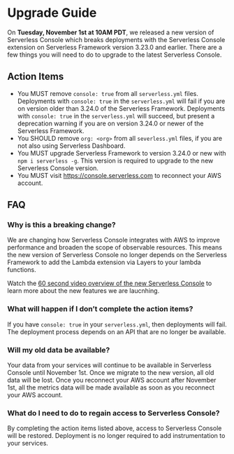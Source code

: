<!--
title: Upgrade Guide
menuText: Upgrade Guide
description: Upgrading Serverless Console for November release
menuOrder: 7
-->
# Upgrade Guide

On **Tuesday, November 1st at 10AM PDT**, we released a new version of
Serverless Console which breaks deployments with the Serverless Console
extension on Serverless Framework version 3.23.0 and earlier. There are a few
things you will need to do to upgrade to the latest Serverless Console.

## Action Items
- You MUST remove `console: true` from all `serverless.yml` files. Deployments
with `console: true` in the `serverless.yml` will fail if you are on version
older than 3.24.0 of the Serverless Framework. Deployments with `console: true`
in the `serverless.yml` will succeed, but present a deprecation warning if you
are on version 3.24.0 or newer of the Serverless Framework.
- You SHOULD remove `org: <org>` from all `severless.yml` files, if you are not
also using Serverless Dashboard.
- You MUST upgrade Serverless Framework to version 3.24.0 or new with
`npm i serverless -g`. This version is required to upgrade to the new Serverless
Console version.
- You MUST visit https://console.serverless.com to reconnect your AWS account.

## FAQ

### Why is this a breaking change?

We are changing how Serverless Console integrates with AWS to improve
performance and broaden the scope of observable resources. This means the new
version of Serverless Console no longer depends on the Serverless Framework to
add the Lambda extension via Layers to your lambda functions.

Watch the [60 second video overview of the new Serverless Console](https://www.loom.com/share/bfedf4f4644f4e85b1adc5f4d66f414e)
to learn more about the new features we are laucnhing.

### What will happen if I don’t complete the action items?

If you have `console: true` in your `serverless.yml`, then deployments will
fail. The deployment process depends on an API that are no longer be available.

### Will my old data be available?

Your data from your services will continue to be available in Serverless Console
until November 1st. Once we migrate to the new version, all old data will be
lost. Once you reconnect your AWS account after November 1st, all the metrics
data will be made available as soon as you reconnect your AWS account.

### What do I need to do to regain access to Serverless Console?

By completing the action items listed above, access to Serverless Console will
be restored. Deployment is no longer required to add instrumentation to your
services.

